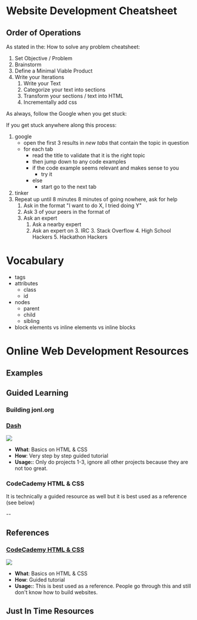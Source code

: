 # Website Development Cheatsheet

## Order of Operations

As stated in the: How to solve any problem cheatsheet:

1. Set Objective / Problem
2. Brainstorm
3. Define a Minimal Viable Product
4. Write your Iterations
	1. Write your Text
	2. Categorize your text into sections
	3. Transform your sections / text into HTML
	4. Incrementally add css 

As always, follow the Google when you get stuck:

If you get stuck anywhere along this process:

1. google
	- open the first 3 results in *new tabs* that contain the topic in question 
	- for each tab
		- read the title to validate that it is the right topic
		- then jump down to any code examples
		- if the code example seems relevant and makes sense to you
			- try it
		- else
			- start go to the next tab
2. tinker
5. Repeat up until 8 minutes 8 minutes of going nowhere, ask for help
	1. Ask in the format "I want to do X, I tried doing Y"
	2. Ask 3 of your peers in the format of 
	3. Ask an expert
		1. Ask a nearby expert
		2. Ask an expert on
			3. IRC
			3. Stack Overflow
			4. High School Hackers
			5. Hackathon Hackers

# Vocabulary
- tags
- attributes
	- class
	- id
- nodes
	- parent
	- child
	- sibling
- block elements vs inline elements vs inline blocks




# Online Web Development Resources

## Examples

## Guided Learning

### Building jonl.org

### [Dash](https://dash.generalassemb.ly)
[![](http://i.imgur.com/WcvJFys.png)](https://dash.generalassemb.ly)

- **What**: Basics on HTML & CSS
- **How**: Very step by step guided tutorial
- **Usage:**: Only do projects 1-3, ignore all other projects because they are not too great.

### CodeCademy HTML & CSS
It is technically a guided resource as well but it is best used as a reference (see below)

--

## References



### [CodeCademy HTML & CSS](https://dash.generalassemb.ly)
[![](http://i.imgur.com/w2BN6Wd.png)](http://www.codecademy.com/en/tracks/web)

- **What**: Basics on HTML & CSS
- **How**: Guided tutorial
- **Usage:**: This is best used as a reference. People go through this and still don't know how to build websites.


## Just In Time Resources

